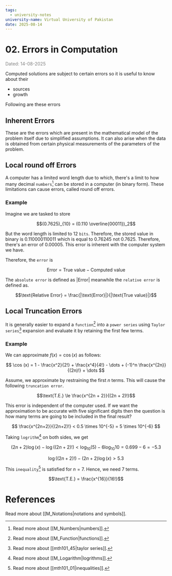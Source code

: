 ```yaml
---
tags:
  - university-notes
university-name: Virtual University of Pakistan
date: 2025-08-14
---
```


# 02. Errors in Computation

<span style="color: gray;">Dated: 14-08-2025</span>

Computed solutions are subject to certain errors so it is useful to know about their 

- sources
- growth

Following are these errors

## Inherent Errors

These are the errors which are present in the mathematical model of the problem itself due to simplified assumptions. It can also arise when the data is obtained from certain physical measurements of the parameters of the problem.

## Local round off Errors

A computer has a limited word length due to which, there's a limit to how many decimal `numbers`[^1] can be stored in a computer (in binary form). These limitations can cause errors, called round off errors.

### Example

Imagine we are tasked to store  

$$(0.7625)_{10} = (0.110 \overline{00011})_2$$

But the word length is limited to $12$ `bits`. Therefore, the stored value in binary is $0.110000110011$ which is equal to $0.76245$ not $0.7625$. Therefore, there's an error of $0.00005$. This error is inherent with the computer system we have.

Therefore, the `error` is

$$\text{Error} = \text{True value} - \text{Computed value}$$

The `absolute error` is defined as $|\text{Error}|$ meanwhile the `relative error` is defined as.

$$\text{Relative Error} = \frac{|\text{Error}|}{|\text{True value}|}$$

## Local Truncation Errors

It is generally easier to expand a `function`[^2] into a `power series` using `Taylor series`[^3] expansion and evaluate it by retaining the first few terms.

### Example

We can approximate $f(x) = \cos(x)$ as follows:

$$
\cos (x) = 1 - \frac{x^2}{2!} + \frac{x^4}{4!} - \dots + (-1)^n \frac{x^{2n}}{(2n)!} + \dots
$$

Assume, we approximate by restraining the first $n$ terms. This will cause the following `truncation error`.

$$\text{T.E.} \le \frac{x^{2n + 2}}{(2n + 2)!}$$

This error is independent of the computer used. If we want the approximation to be accurate with five significant digits then the question is how many terms are going to be included in the final result?

$$
\frac{x^{2n+2}}{(2n+2)!} < 0.5 \times 10^{-5} = 5 \times 10^{-6}
$$

Taking `logrithm`[^4] on both sides, we get

$$(2n + 2) \log (x) - \log\left((2n + 2)!\right) < \log_{10} (5) - 6 \log_{10} 10 = 0.699 - 6 = -5.3$$

$$\log((2n + 2)!) - (2n + 2) \log (x) > 5.3$$

This `inequality`[^5] is satisfied for $n = 7$. Hence, we need $7$ terms.  

$$\text{T.E.} = \frac{x^{16}}{16!}$$

# References

Read more about [[M_Notations|notations and symbols]].

[^1]: Read more about [[M_Numbers|numbers]].
[^2]: Read more about [[M_Function|functions]].
[^3]: Read more about [[mth101_45|taylor series]].
[^4]: Read more about [[M_Logarithm|logrithms]].
[^5]: Read more about [[mth101_01|inequalities]].